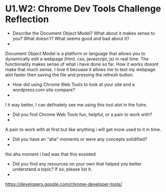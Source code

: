 # U1.W2: Chrome Dev Tools Challenge Reflection

* Describe the Document Object Model? What about it makes sense to you? What doesn't? What seems good and bad about it?
* 
Document Object Model is a platform or language that allows you to dynamically edit a webpage (html, css, javascript, js) in real time. The functionality makes sense of what i have done so far. How it works doesnt make that much sense. I love it becuase it allows me to test my webpage alot faster then saving the file and pressing the refresh button. 
* How did using Chrome Web Tools to look at your site and a wordpress.com site compare?
* 
I it way better, I can definately see me using this tool alot in the futre.
* Did you find Chrome Web Tools fun, helpful, or a pain to work with?
* 
A pain to work with at first but like anything i will get more used to it in time.
* Did you have an "aha" moments or were any concepts solidified?
* 
the aha moment i had was that this exsisted 
* Did you find any resources on your own that helped you better understand a topic? If so, please list it.
* 
https://developers.google.com/chrome-developer-tools/
